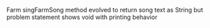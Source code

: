 Farm singFarmSong method evolved to return song text as String but problem statement shows void with printing behavior
